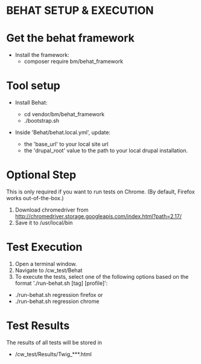 BEHAT SETUP & EXECUTION
=======================

Get the behat framework
=======================
* Install the framework:
  * composer require bm/behat_framework

Tool setup
==========
* Install Behat:
  * cd vendor/bm/behat_framework
  * ./bootstrap.sh
    
* Inside 'Behat/behat.local.yml', update:
  * the 'base_url' to your local site url
  * the 'drupal_root' value to the path to your local drupal installation.
       

Optional Step
=============
This is only required if you want to run tests on Chrome. 
(By default, Firefox works out-of-the-box.)

1. Download chromedriver from http://chromedriver.storage.googleapis.com/index.html?path=2.17/
2. Save it to /usr/local/bin


Test Execution
==============
1. Open a terminal window.
2. Navigate to <LOCAL DRUPAL INSTALL>/cw_test/Behat
3. To execute the tests, select one of the following options based on the format './run-behat.sh [tag] [profile]':
  - ./run-behat.sh regression firefox
or
  - ./run-behat.sh regression chrome


Test Results
============
The results of all tests will be stored in 
  * <LOCAL DRUPAL INSTALL>/cw_test/Results/Twig_***.html

